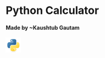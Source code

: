  <h1> Python Calculator </h1> <h4> Made by ~Kaushtub Gautam </h4>



<a href="https://www.python.org" target="_blank"> <img src="https://raw.githubusercontent.com/devicons/devicon/master/icons/python/python-original.svg" alt="python" width="40" height="40"/>
